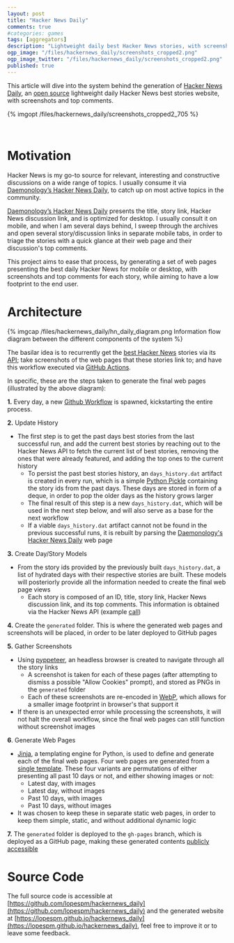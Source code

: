 ```yaml
---
layout: post
title: "Hacker News Daily"
comments: true
#categories: games
tags: [aggregators]
description: "Lightweight daily best Hacker News stories, with screenshots and top comments. No JavaScript used. Deployed via GitHub Actions"
ogp_image: "/files/hackernews_daily/screenshots_cropped2.png"
ogp_image_twitter: "/files/hackernews_daily/screenshots_cropped2.png"
published: true
---
```


This article will dive into the system behind the generation of [Hacker News Daily](https://lopespm.github.io/hackernews_daily), an [open source](https://github.com/lopespm/hackernews_daily) lightweight daily Hacker News best stories website, with screenshots and top comments.

{% imgopt /files/hackernews_daily/screenshots_cropped2_705 %}


<!--more-->

<br/>



# Motivation

Hacker News is my go-to source for relevant, interesting and constructive discussions on a wide range of topics. I usually consume it via [Daemonology’s Hacker News Daily](https://www.daemonology.net/hn-daily/), to catch up on most active topics in the community.

[Daemonology’s Hacker News Daily](https://www.daemonology.net/hn-daily/) presents the title, story link, Hacker News discussion link, and is optimized for desktop. I usually consult it on mobile, and when I am several days behind, I sweep through the archives and open several story/discussion links in separate mobile tabs, in order to triage the stories with a quick glance at their web page and their discussion's top comments.

This project aims to ease that process, by generating a set of web pages presenting the best daily Hacker News for mobile or desktop, with screenshots and top comments for each story, while aiming to have a low footprint to the end user.


# Architecture

{% imgcap /files/hackernews_daily/hn_daily_diagram.png Information flow diagram between the different components of the system %}

The basilar idea is to recurrently get the [best Hacker News](https://news.ycombinator.com/best) stories via its [API](https://github.com/HackerNews/API); take screenshots of the web pages that these stories link to; and have this workflow executed via [GitHub Actions](https://github.com/features/actions).

In specific, these are the steps taken to generate the final web pages (illustrated by the above diagram):

**1.** Every day, a new [Github Workflow](https://github.com/lopespm/hackernews_daily/actions) is spawned, kickstarting the entire process.

**2.** Update History

- The first step is to get the past days best stories from the last successful run, and add the current best stories by
 reaching out to the Hacker News API to fetch the current list of best stories, removing the ones that were already featured, and adding the top ones to the current history
  - To persist the past best stories history, an `days_history.dat` artifact is created in every run, which is a simple [Python Pickle](https://docs.python.org/3/library/pickle.html) containing the story ids from the past days. These days are stored in form of a deque, in order to pop the older days as the history grows larger
  - The final result of this step is a new `days_history.dat`, which will be used in the next step below, and will also serve as a base for the next workflow
  - If a viable `days_history.dat` artifact cannot not be found in the previous successful runs, it is rebuilt by parsing the [Daemonology's Hacker News Daily](https://www.daemonology.net/hn-daily/) web page

**3.** Create Day/Story Models

- From the story ids provided by the previously built `days_history.dat`, a list of hydrated days with their respective stories are built. These models will posteriorly provide all the information needed to create the final web page views
  - Each story is composed of an ID, title, story link, Hacker News discussion link, and its top comments. This information is obtained via the Hacker News API (example [call](https://hacker-news.firebaseio.com/v0/item/25518730.json?print=pretty))

**4.** Create the `generated` folder. This is where the generated web pages and screenshots will be placed, in order to be later deployed to GitHub pages

**5.** Gather Screenshots

- Using [pyppeteer](https://pypi.org/project/pyppeteer/), an headless browser is created to navigate through all the story links
  - A screenshot is taken for each of these pages (after attempting to dismiss a possible "Allow Cookies" prompt), and stored as PNGs in the `generated` folder
  - Each of these screenshots are re-encoded in [WebP](https://en.wikipedia.org/wiki/WebP), which allows for a smaller image footprint in browser's that support it
- If there is an unexpected error while processing the screenshots, it will not halt the overall workflow, since the final web pages can still function without screenshot images

**6**. Generate Web Pages

- [Jinja](https://jinja.palletsprojects.com/en/2.11.x/), a templating engine for Python, is used to define and generate each of the final web pages. Four web pages are generated from a [single template](https://github.com/lopespm/hackernews_daily/blob/main/templates/page.html). These four variants are permutations of either presenting all past 10 days or not, and either showing images or not:
  - Latest day, with images
  - Latest day, without images
  - Past 10 days, with images
  - Past 10 days, without images
- It was chosen to keep these in separate static web pages, in order to keep them simple, static, and without additional dynamic logic

**7.** The `generated` folder is deployed to the `gh-pages` branch, which is deployed as a GitHub page, making these generated contents [publicly accessible](https://lopespm.github.io/hackernews_daily)


# Source Code

The full source code is accessible at [https://github.com/lopespm/hackernews_daily](https://github.com/lopespm/hackernews_daily) and the generated website at [https://lopespm.github.io/hackernews_daily](https://lopespm.github.io/hackernews_daily), feel free to improve it or to leave some feedback.

